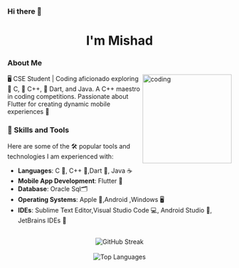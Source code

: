 ### Hi there 👋
<h1 align="center">I'm Mishad</h1>

### About Me

<img align="right" alt="coding" width="200" src="https://user-images.githubusercontent.com/69011963/137184767-79a13ec7-1bb3-4341-a6da-3a149c9c159a.gif">

🖥️ CSE Student | Coding aficionado exploring 🤖 C, 🤖 C++, 🎯 Dart, and Java. A C++ maestro in coding competitions. Passionate about Flutter for creating dynamic mobile experiences 📱

### 🚀 Skills and Tools
Here are some of the 🛠️ popular tools and technologies I am experienced with:
- **Languages**: C 🔢, C++ 🤖,Dart 🎯, Java ☕
- **Mobile App Development**: Flutter 📱
- **Database**: Oracle Sql🗂️
- **Operating Systems**: Apple 🍎,Android ,Windows 🖥️
- **IDEs**: Sublime Text Editor,Visual Studio Code 💻, Android Studio 📱, JetBrains IDEs 🚀
<br/>
  
<div style="text-align: center;">
    <img src="https://github-readme-streak-stats.herokuapp.com/?user=mishad01&theme=dark&hide_border=false" alt="GitHub Streak" />
</div>

<br/>

<div style="text-align: center;">
    <img  src="https://github-readme-stats.vercel.app/api/top-langs/?username=mishad01&theme=dark&hide_border=false&include_all_commits=true&count_private=true&layout=compact" alt="Top Languages" />
</div>








